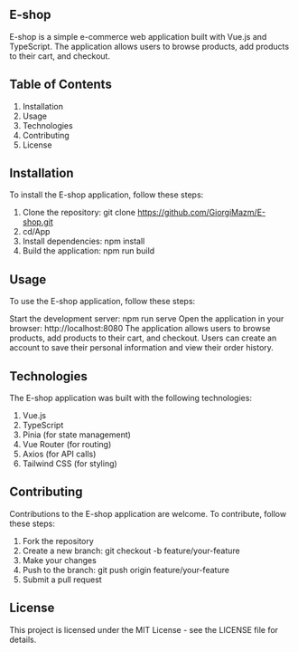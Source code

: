 ## E-shop
E-shop is a simple e-commerce web application built with Vue.js and TypeScript. The application allows users to browse products, add products to their cart, and checkout.

## Table of Contents
1. Installation
2. Usage
3. Technologies
4. Contributing
5. License

## Installation
To install the E-shop application, follow these steps:

1. Clone the repository: git clone https://github.com/GiorgiMazm/E-shop.git  
2. cd/App
3. Install dependencies: npm install  
4. Build the application: npm run build

## Usage
To use the E-shop application, follow these steps:

Start the development server: npm run serve
Open the application in your browser: http://localhost:8080
The application allows users to browse products, add products to their cart, and checkout. Users can create an account to save their personal information and view their order history.

## Technologies
The E-shop application was built with the following technologies:

1. Vue.js
2. TypeScript
3. Pinia (for state management)
4. Vue Router (for routing)
5. Axios (for API calls)
6. Tailwind CSS (for styling)
## Contributing
Contributions to the E-shop application are welcome. To contribute, follow these steps:

1. Fork the repository
2. Create a new branch: git checkout -b feature/your-feature
3. Make your changes
4. Push to the branch: git push origin feature/your-feature
5. Submit a pull request
## License
This project is licensed under the MIT License - see the LICENSE file for details.